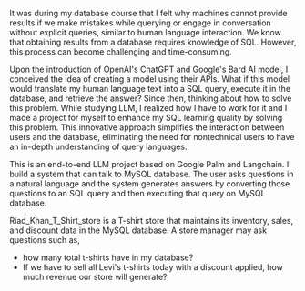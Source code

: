 It was during my database course that I felt why machines cannot provide results if we make mistakes while querying or engage in conversation without explicit queries, similar to human language interaction. We know that obtaining results from a database requires knowledge of SQL. However, this process can become challenging and time-consuming.

Upon the introduction of OpenAI's ChatGPT and Google's Bard AI model, I conceived the idea of creating a model using their APIs. What if this model would translate my human language text into a SQL query, execute it in the database, and retrieve the answer? Since then, thinking about how to solve this problem. While studying LLM, I realized how I have to work for it and I made a project for myself to enhance my SQL learning quality by solving this problem. This innovative approach simplifies the interaction between users and the database, eliminating the need for nontechnical users to have an in-depth understanding of query languages.


This is an end-to-end LLM project based on Google Palm and Langchain. I build a system that can talk to MySQL database. The user asks questions in a natural language and the system generates answers by converting those questions to an SQL query and then executing that query on MySQL database. 

Riad_Khan_T_Shirt_store is a T-shirt store that maintains its inventory, sales, and discount data in the MySQL database. A store manager may ask questions such as,

- how many total t-shirts have in my database?
- If we have to sell all Levi's t-shirts today with a discount applied, how much revenue our store will generate?

